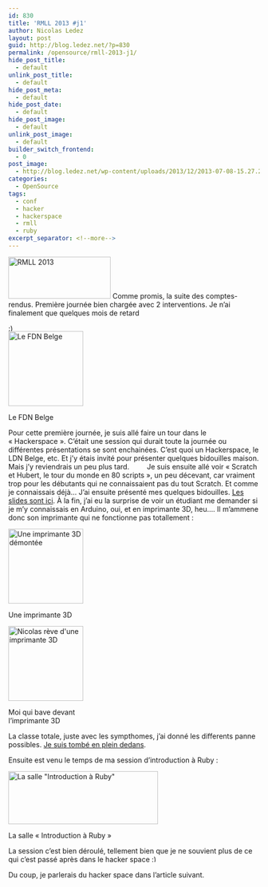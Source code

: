 ```yaml
---
id: 830
title: 'RMLL 2013 #j1'
author: Nicolas Ledez
layout: post
guid: http://blog.ledez.net/?p=830
permalink: /opensource/rmll-2013-j1/
hide_post_title:
  - default
unlink_post_title:
  - default
hide_post_meta:
  - default
hide_post_date:
  - default
hide_post_image:
  - default
unlink_post_image:
  - default
builder_switch_frontend:
  - 0
post_image:
  - http://blog.ledez.net/wp-content/uploads/2013/12/2013-07-08-15.27.25-panorama.jpg
categories:
  - OpenSource
tags:
  - conf
  - hacker
  - hackerspace
  - rmll
  - ruby
excerpt_separator: <!--more-->
---
```

[<img class="alignnone size-full wp-image-828" alt="RMLL 2013" src="http://blog.ledez.net/wp-content/uploads/2013/07/rmllfr.png" width="205" height="84" />][1] Comme promis, la suite des comptes-rendus. Première journée bien chargée avec 2 interventions. <!--more--> Je n&rsquo;ai finalement que quelques mois de retard 

<img src="https://blog.ledez.net/wp-includes/images/smilies/simple-smile.png" alt=":)" class="wp-smiley" style="height: 1em; max-height: 1em;" />

<div id="attachment_863" style="width: 160px" class="wp-caption alignleft">
  <a href="http://blog.ledez.net/wp-content/uploads/2013/11/2013-07-08-12.19.51.jpg"><img class="size-thumbnail wp-image-863 " title="Le FDN Belge" alt="Le FDN Belge" src="http://blog.ledez.net/wp-content/uploads/2013/11/2013-07-08-12.19.51-150x150.jpg" width="150" height="150" /></a>
  
  <p class="wp-caption-text">
    Le FDN Belge
  </p>
</div>

Pour cette première journée, je suis allé faire un tour dans le &laquo;&nbsp;Hackerspace&nbsp;&raquo;. C&rsquo;était une session qui durait toute la journée ou différentes présentations se sont enchainées. C&rsquo;est quoi un Hackerspace, le LDN Belge, etc. Et j&rsquo;y étais invité pour présenter quelques bidouilles maison. Mais j&rsquo;y reviendrais un peu plus tard.         Je suis ensuite allé voir &laquo;&nbsp;Scratch et Hubert, le tour du monde en 80 scripts&nbsp;&raquo;, un peu décevant, car vraiment trop pour les débutants qui ne connaissaient pas du tout Scratch. Et comme je connaissais déjà&#8230; J&rsquo;ai ensuite présenté mes quelques bidouilles. [Les slides sont ici][2]. À la fin, j&rsquo;ai eu la surprise de voir un étudiant me demander si je m&rsquo;y connaissais en Arduino, oui, et en imprimante 3D, heu&#8230;. Il m&rsquo;ammene donc son imprimante qui ne fonctionne pas totallement :

<div style="width: 160px" class="wp-caption alignleft">
  <a href="http://blog.ledez.net/wp-content/uploads/2013/11/2013-07-08-15.09.38.jpg"><img title="Imprimante 3D" alt="Une imprimante 3D démontée" src="http://blog.ledez.net/wp-content/uploads/2013/11/2013-07-08-15.09.38-150x150.jpg" width="150" height="150" /></a>
  
  <p class="wp-caption-text">
    Une imprimante 3D
  </p>
</div>

<div style="width: 160px" class="wp-caption alignright">
  <a href="http://blog.ledez.net/wp-content/uploads/2013/11/2013-07-08-15.09.45.jpg"><img title="Moi devant une imprimante 3D" alt="Nicolas rève d'une imprimante 3D" src="http://blog.ledez.net/wp-content/uploads/2013/11/2013-07-08-15.09.45-150x150.jpg" width="150" height="150" /></a>
  
  <p class="wp-caption-text">
    Moi qui bave devant l&rsquo;imprimante 3D
  </p>
</div>

La classe totale, juste avec les sympthomes, j&rsquo;ai donné les differents panne possibles. [Je suis tombé en plein dedans][3].

Ensuite est venu le temps de ma session d&rsquo;introduction à Ruby :

<div id="attachment_875" style="width: 310px" class="wp-caption alignnone">
  <a href="http://blog.ledez.net/wp-content/uploads/2013/12/2013-07-08-15.27.25-panorama.jpg"><img class="size-medium wp-image-875 " alt="La salle &quot;Introduction à Ruby&quot;" src="http://blog.ledez.net/wp-content/uploads/2013/12/2013-07-08-15.27.25-panorama-300x106.jpg" width="300" height="106" srcset="http://blog.ledez.net/wp-content/uploads/2013/12/2013-07-08-15.27.25-panorama-300x106.jpg 300w, http://blog.ledez.net/wp-content/uploads/2013/12/2013-07-08-15.27.25-panorama-1024x362.jpg 1024w, http://blog.ledez.net/wp-content/uploads/2013/12/2013-07-08-15.27.25-panorama-663x235.jpg 663w" sizes="(max-width: 300px) 100vw, 300px" /></a>
  
  <p class="wp-caption-text">
    La salle &laquo;&nbsp;Introduction à Ruby&nbsp;&raquo;
  </p>
</div>

La session c&rsquo;est bien déroulé, tellement bien que je ne souvient plus de ce qui c&rsquo;est passé après dans le hacker space <img src="https://blog.ledez.net/wp-includes/images/smilies/simple-smile.png" alt=":)" class="wp-smiley" style="height: 1em; max-height: 1em;" />

Du coup, je parlerais du hacker space dans l&rsquo;article suivant.

 [1]: http://2013.rmll.info/fr/
 [2]: http://www.slideshare.net/nledez/nicolass-hacks "Nicolas's hacks sur Slideshare"
 [3]: http://wiki.bhackspace.be/index.php/RMLL_2013 "Wiki Bhackspace"
